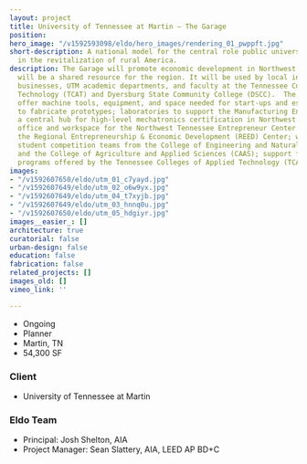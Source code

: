 ```yaml
---
layout: project
title: University of Tennessee at Martin – The Garage
position: 
hero_image: "/v1592593098/eldo/hero_images/rendering_01_pwppft.jpg"
short-description: A national model for the central role public universities play
  in the revitalization of rural America.
description: The Garage will promote economic development in Northwest Tennessee and
  will be a shared resource for the region. It will be used by local industries, start-up
  businesses, UTM academic departments, and faculty at the Tennessee Colleges of Applied
  Technology (TCAT) and Dyersburg State Community College (DSCC).  The facility will
  offer machine tools, equipment, and space needed for start-ups and established companies
  to fabricate prototypes; laboratories to support the Manufacturing Engineering concentration;
  a central hub for high-level mechatronics certification in Northwest Tennessee;
  office and workspace for the Northwest Tennessee Entrepreneur Center (NTEC) and
  the Regional Entrepreneurship & Economic Development (REED) Center; work space for
  student competition teams from the College of Engineering and Natural Sciences (CENS)
  and the College of Agriculture and Applied Sciences (CAAS); support for adult certificate/diploma
  programs offered by the Tennessee Colleges of Applied Technology (TCAT).
images:
- "/v1592607650/eldo/utm_01_c7yayd.jpg"
- "/v1592607649/eldo/utm_02_o6w9yx.jpg"
- "/v1592607649/eldo/utm_04_t7xyjb.jpg"
- "/v1592607649/eldo/utm_03_hnnq0u.jpg"
- "/v1592607650/eldo/utm_05_hdgiyr.jpg"
images__easier_: []
architecture: true
curatorial: false
urban-design: false
education: false
fabrication: false
related_projects: []
images_old: []
vimeo_link: ''

---
```

* Ongoing
* Planner
* Martin, TN
* 54,300 SF

### Client

* University of Tennessee at Martin

### Eldo Team

* Principal: Josh Shelton, AIA
* Project Manager: Sean Slattery, AIA, LEED AP BD+C
